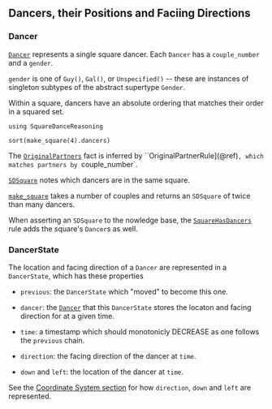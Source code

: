 ## Dancers, their Positions and Faciing Directions


### Dancer

[`Dancer`](@ref) represents a single square dancer.  Each `Dancer` has
a `couple_number` and a `gender`.

`gender` is one of `Guy()`, `Gal()`, or `Unspecified()` -- these are
instances of singleton subtypes of the abstract supertype `Gender`.

Within a square, dancers have an absolute ordering that matches their
order in a squared set.

```@example
using SquareDanceReasoning

sort(make_square(4).dancers)
```

The [`OriginalPartners`](@ref) fact is inferred by
``OriginalPartnerRule](@ref)`, which matches partners by
`couple_number`.

[`SDSquare`](@ref) notes which dancers are in the same square.

[`make_square`](@ref) takes a number of couples and returns an
`SDSquare` of twice than many dancers.

When asserting an `SDSquare` to the nowledge base, the
[`SquareHasDancers`](@ref) rule adds the square's `Dancer`s as well.


### DancerState

The location and facing direction of a `Dancer` are represented in a
`DancerState`, which has these properties

- `previous`: the `DancerState` which "moved" to become this one.

- `dancer`: the [`Dancer`](@ref) that this `DancerState` stores the
  locaton and facing direction for at a given time.

- `time`: a timestamp which should monotonicly DECREASE as one
  follows the `previous` chain.

- `direction`: the facing direction of the dancer at `time`.

- `down` and `left`: the location of the dancer at `time`.

See the [Coordinate System section](coordinate_system.md) for how
`direction`, `down` and `left` are represented.

